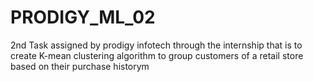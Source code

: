 # PRODIGY_ML_02
2nd Task assigned by prodigy infotech through the internship  that is to create K-mean clustering algorithm to group customers of a retail store based on their purchase historym
